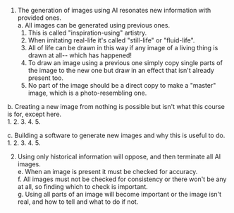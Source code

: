 1. The generation of images using AI resonates new information with provided ones.<br>
a. All images can be generated using previous ones.<br>
    1. This is called "inspiration-using" artistry.<br>
    2. When imitating real-life it's called "still-life" or "fluid-life".<br>
    3. All of life can be drawn in this way if any image of a living thing is drawn at all-- which has happened!<br>
    4. To draw an image using a previous one simply copy single parts of the image to the new one but draw in an effect that isn't already present too.<br>
    5. No part of the image should be a direct copy to make a "master" image, which is a photo-resembling one.<br>

b. Creating a new image from nothing is possible but isn't what this course is for, except here.<br>
    1.
    2.
    3.
    4.
    5.

c. Building a software to generate new images and why this is useful to do.<br>
    1.
    2.
    3.
    4.
    5.

2. Using only historical information will oppose, and then terminate all AI images.<br>
e. When an image is present it must be checked for accuracy.<br>
f. All images must not be checked for consistency or there won't be any at all, so finding which to check is important.<br>
g. Using all parts of an image will become important or the image isn't real, and how to tell and what to do if not.<br>